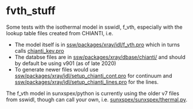 # fvth_stuff
Some tests with the isothermal model in sswidl, f_vth, especially with the lookup table files created from CHIANTI, i.e.

* The model itself is in [ssw/packages/xray/idl/f_vth.pro](https://hesperia.gsfc.nasa.gov/ssw/packages/xray/idl/f_vth.pro) which in turns calls [chianti_kev.pro](https://hesperia.gsfc.nasa.gov/ssw/packages/xray/idl/chianti_kev.pro)
* The databse files are in [ssw/packages/xray/dbase/chianti/](https://hesperia.gsfc.nasa.gov/ssw/packages/xray/dbase/chianti/) and should by default be using v901 (as of late 2020)
* To generate newer files would use [ssw/packages/xray/idl/setup_chianti_cont.pro](https://hesperia.gsfc.nasa.gov/ssw/packages/xray/idl/setup_chianti_cont.pro) for continuum and [ssw/packages/xray/idl/setup_chianti_lines.pro](https://hesperia.gsfc.nasa.gov/ssw/packages/xray/idl/setup_chianti_lines.pro) for the lines.

The f_vth model in sunxspex/python is currently using the older v7 files from sswidl, though can call your own, i.e. [sunxspex/sunxspex/thermal.py](https://github.com/sunpy/sunxspex/blob/master/sunxspex/thermal.py).
